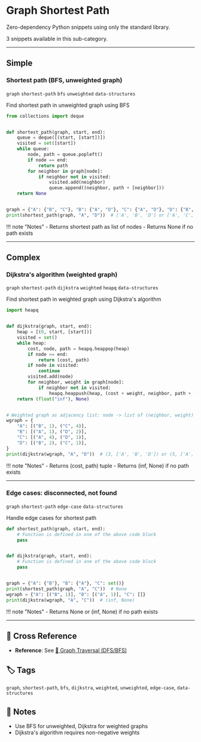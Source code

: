 # Graph Shortest Path

Zero-dependency Python snippets using only the standard library.

3 snippets available in this sub-category.

---

## Simple

###  Shortest path (BFS, unweighted graph)

`graph` `shortest-path` `bfs` `unweighted` `data-structures`

Find shortest path in unweighted graph using BFS

```python
from collections import deque


def shortest_path(graph, start, end):
    queue = deque([(start, [start])])
    visited = set([start])
    while queue:
        node, path = queue.popleft()
        if node == end:
            return path
        for neighbor in graph[node]:
            if neighbor not in visited:
                visited.add(neighbor)
                queue.append((neighbor, path + [neighbor]))
    return None


graph = {"A": {"B", "C"}, "B": {"A", "D"}, "C": {"A", "D"}, "D": {"B", "C"}}
print(shortest_path(graph, "A", "D"))  # ['A', 'B', 'D'] or ['A', 'C', 'D']
```

!!! note "Notes"
    - Returns shortest path as list of nodes
    - Returns None if no path exists

<hr class="snippet-divider">

## Complex

###  Dijkstra's algorithm (weighted graph)

`graph` `shortest-path` `dijkstra` `weighted` `heapq` `data-structures`

Find shortest path in weighted graph using Dijkstra's algorithm

```python
import heapq


def dijkstra(graph, start, end):
    heap = [(0, start, [start])]
    visited = set()
    while heap:
        cost, node, path = heapq.heappop(heap)
        if node == end:
            return (cost, path)
        if node in visited:
            continue
        visited.add(node)
        for neighbor, weight in graph[node]:
            if neighbor not in visited:
                heapq.heappush(heap, (cost + weight, neighbor, path + [neighbor]))
    return (float("inf"), None)


# Weighted graph as adjacency list: node -> list of (neighbor, weight)
wgraph = {
    "A": [("B", 1), ("C", 4)],
    "B": [("A", 1), ("D", 2)],
    "C": [("A", 4), ("D", 1)],
    "D": [("B", 2), ("C", 1)],
}
print(dijkstra(wgraph, "A", "D"))  # (3, ['A', 'B', 'D']) or (5, ['A', 'C', 'D'])
```

!!! note "Notes"
    - Returns (cost, path) tuple
    - Returns (inf, None) if no path exists

<hr class="snippet-divider">

### Edge cases: disconnected, not found

`graph` `shortest-path` `edge-case` `data-structures`

Handle edge cases for shortest path

```python
def shortest_path(graph, start, end):
    # Function is defined in one of the above code block
    pass


def dijkstra(graph, start, end):
    # Function is defined in one of the above code block
    pass


graph = {"A": {"B"}, "B": {"A"}, "C": set()}
print(shortest_path(graph, "A", "C"))  # None
wgraph = {"A": [("B", 1)], "B": [("A", 1)], "C": []}
print(dijkstra(wgraph, "A", "C"))  # (inf, None)
```

!!! note "Notes"
    - Returns None or (inf, None) if no path exists

<hr class="snippet-divider">

## 🔗 Cross Reference

- **Reference**: See [📂 Graph Traversal (DFS/BFS)](graph_traversal.md)

## 🏷️ Tags

`graph`, `shortest-path`, `bfs`, `dijkstra`, `weighted`, `unweighted`, `edge-case`, `data-structures`

## 📝 Notes
- Use BFS for unweighted, Dijkstra for weighted graphs
- Dijkstra's algorithm requires non-negative weights
